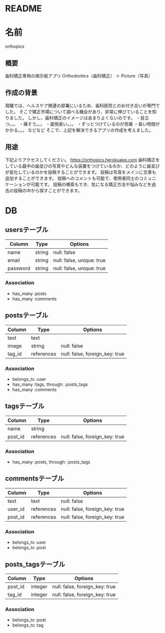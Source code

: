 # README

# 名前
orthopics

## 概要
歯科矯正専用の掲示板アプリ
Orthodontics（歯科矯正） ＋ Picture（写真）

## 作成の背景
現職では、ヘルスケア関連の部署にいるため、歯科医院とのお付き合いが専門でした。
そこで矯正市場について調べる機会があり、非常に伸びていることを知りました。
しかし、歯科矯正のイメージはあまりよくないのです。
・目立つ。。。
・痛そう。。。
・面倒臭い。。。
・ずっとつけているのが苦痛
・長い時間がかかる。。。
などなど
そこで、上記を解決できるアプリの作成を考えました。

## 用途
下記よりアクセスしてください。
https://orthopics.herokuapp.com
歯科矯正をしている最中の歯並びの写真やどんな装置をつけているのか、どのように歯並びが変化しているのかを投稿することができます。
投稿は写真をメインに文章も追加することができます。
投稿へのコメントも可能で、使用者同士のコミュニケーションが可能です。
投稿の検索もでき、気になる矯正方法や悩みなどを過去の投稿の中から探すことができます。



# DB
## usersテーブル

|Column|Type|Options|
|------|----|-------|
|name|string|null: false|
|email|string|null: false, unique: true|
|password|string|null: false, unique: true|

### Association
- has_many :posts
- has_many :comments

## postsテーブル

|Column|Type|Options|
|------|----|-------|
|text|text||
|image|string|null: false|
|tag_id|references|null: false, foreign_key: true|

### Association
- belongs_to :user
- has_many :tags, through: :posts_tags
- has_many :comments

## tagsテーブル

|Column|Type|Options|
|------|----|-------|
|name|string||
|post_id|references|null: false, foreign_key: true|

### Association
- has_many :posts, through: :posts_tags

## commentsテーブル

|Column|Type|Options|
|------|----|-------|
|text|text|null: false|
|user_id|references|null: false, foreign_key: true|
|post_id|references|null: false, foreign_key: true|

### Association
- belongs_to :user
- belongs_to :post

## posts_tagsテーブル

|Column|Type|Options|
|------|----|-------|
|post_id|integer|null: false, foreign_key: true|
|tag_id|integer|null: false, foreign_key: true|

### Association
- belongs_to :post
- belongs_to :tag